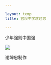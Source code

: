 ```yaml
---

layout: temp
title: 官坝中学欢迎您

---
```


少年强则中国强

![](http://upload.zzxw.net/2015/0310/1425956300446.jpg)


谢坤忠制作

